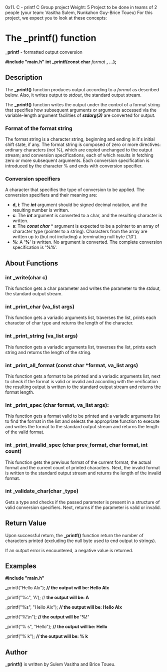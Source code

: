 0x11. C - printf
C
Group project
 Weight: 5
 Project to be done in teams of 2 people (your team: Vasitha Sulem, Nunkahon Guy-Brice Toueu)
For this project, we expect you to look at these concepts:

# The _printf() function

**_printf** - formatted output conversion

**#include "main.h"**
**int _printf(const char** *format* **, ...);**

## Description
The **_printf()** function produces output according to a *format* as described below. Also, it writes output to *stdout*, the standard output stream.

The  **_printf()** function writes the output under the control of a format string that specifies how subsequent arguments or arguments accessed via the variable-length argument facilities of ***stdarg(3)*** are converted for output.

### Format of the format string

The format string is a character string, beginning and ending in it's initial shift state, if any. The format string is composed of zero or more directives: ordinary characters (not %), which are copied unchanged to the output stream; and conversion specifications, each of which results in fetching zero or more subsequent arguments.
Each conversion specification is introduced by the character % and ends with conversion specifier.

### Conversion specifiers
A character that specifies the type of conversion to be applied. The conversion specifiers and their meaning are:
-  **d, i**: The **_int_** argument should be signed decimal notation, and the resulting number is written.
-  **c**: The **_int_** argument is converted to a char, and the resulting character is written.
-  **s**: The **_const char_** * argument is expected to be a pointer to an array of character type (pointer to a string). Characters from the array are written up  to  (but not including) a terminating null byte ('\0').
- **%**: A '**%**' is written. No argument is converted. The complete conversion specification is '**%%**'.

## About Functions

### int _write(char c)
This function gets a char parameter and writes the parameter to the stdout, the standard output stream.

### int _print_char (va_list args)
This function gets a variadic arguments list, traverses the list, prints each character of char type and returns the length of the character.

### int _print_string (va_list args)
This function gets a variadic arguments list, traverses the list, prints each string and returns the length of the string.

### int _print_all_format (const char *format, va_list args)
This function gets a format to be printed and a variadic arguments list, next to check if the
format is valid or invalid and according with the verification the resulting output is written to the standard output stream and returns the format length.

### int _print_spec (char format, va_list args):
This function gets a format valid to be printed and a variadic arguments list to find the format in the
list and selects the appropriate function to execute and writes the format to the standard output stream and returns the length of the valid format.

### int _print_invalid_spec (char prev_format, char format, int count)
This function gets the previous format of the current format, the actual format and the current count of printed characters. Next, the invalid format is written to the standard output stream and returns the length of the invalid format.

### int _validate_char(char _type)
Gets a type and checks if the passed parameter is present in a structure of valid conversion specifiers. Next, returns if the parameter is valid or invalid.


## Return Value


Upon successful return, the **_printf()** function return the number of characters printed (excluding the null byte used to end output to strings).

If an output error is encountered, a negative value is returned.


## Examples

**#include "main.h"**

_printf("Hello Alx"); **// the output will be: Hello Alx**

_printf("%c", 'A'); // **the output will be: A**

_printf("%s", "Hello Alx"); **// the output will be: Hello Alx**

_printf("%!\n"); **// the output will be '%!'**

_printf("%        s", "Hello"); **// the output will be: Hello**

_printf("%        k"); **// the output will be: % k**

## Author

**_printf()** is written by Sulem Vasitha and Brice Toueu.
